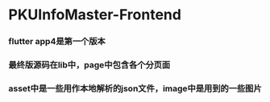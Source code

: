 # PKUInfoMaster-Frontend
### flutter app4是第一个版本

### 最终版源码在lib中，page中包含各个分页面
### asset中是一些用作本地解析的json文件，image中是用到的一些图片
